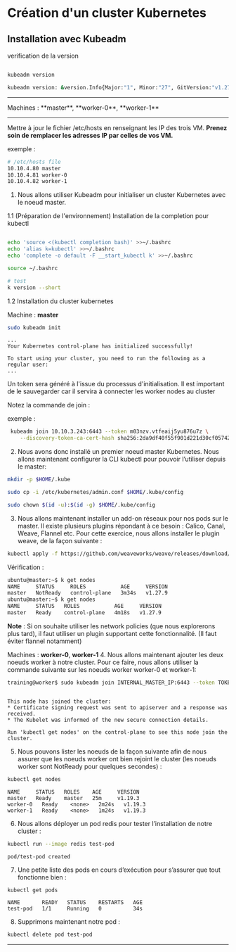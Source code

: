 # Création d'un cluster Kubernetes

## Installation avec Kubeadm

verification de la version 

~~~~~~~~~~~~~~~~~~~~~~~~~~~~~~~~~~~~~~~~~~ {.zsh .numberLines}

kubeadm version

kubeadm version: &version.Info{Major:"1", Minor:"27", GitVersion:"v1.27.9", GitCommit:"d15213f69952c79b317e635abff6ff4ec81475f8", GitTreeState:"clean", BuildDate:"2023-12-19T13:39:19Z", GoVersion:"go1.20.12", Compiler:"gc", Platform:"linux/amd64"}

~~~~~~~~~~~~~~~~~~~~~~~~~~~~~~~~~~~~~~~~~~


<hr>
Machines : **master**, **worker-0**, **worker-1**
<hr>

Mettre à jour le fichier /etc/hosts en renseignant les IP des trois VM. **Prenez soin de remplacer les adresses IP par celles de vos VM.**

exemple :

~~~~~~~~~~~~~~~~~~~~~~~~~~~~~~~~~~~~~~~~~~ {.zsh .numberLines}
# /etc/hosts file
10.10.4.80 master
10.10.4.81 worker-0
10.10.4.82 worker-1
~~~~~~~~~~~~~~~~~~~~~~~~~~~~~~~~~~~~~~~~~~



1. Nous allons utiliser Kubeadm pour initialiser un cluster Kubernetes avec le noeud master. 


1.1 (Préparation de l'environnement) Installation de la completion pour kubectl

~~~~~~~~~~~~~~~~~~~~~~~~~~~~~~~~~~~~~~~~~~ {.zsh .numberLines}

echo 'source <(kubectl completion bash)' >>~/.bashrc
echo 'alias k=kubectl' >>~/.bashrc
echo 'complete -o default -F __start_kubectl k' >>~/.bashrc

source ~/.bashrc

# test 
k version --short
~~~~~~~~~~~~~~~~~~~~~~~~~~~~~~~~~~~~~~~~~~



1.2 Installation du cluster kubernetes 

Machine : **master**

~~~~~~~~~~~~~~~~~~~~~~~~~~~~~~~~~~~~~~~~~~ {.zsh .numberLines}
sudo kubeadm init 
~~~~~~~~~~~~~~~~~~~~~~~~~~~~~~~~~~~~~~~~~~

~~~~~~~~~~~~~~~~~~~~~~~~~~~~~~~~~~~~~~~~~~ {.zsh}
...
Your Kubernetes control-plane has initialized successfully!

To start using your cluster, you need to run the following as a regular user:
...

~~~~~~~~~~~~~~~~~~~~~~~~~~~~~~~~~~~~~~~~~~

Un token sera généré à l'issue du processus d'initialisation. Il est important de le sauvegarder car il servira à connecter les worker nodes au cluster

Notez la commande de join :

exemple :

~~~~~~~~~~~~~~~~~~~~~~~~~~~~~~~~~~~~~~~~~~ {.zsh .numberLines}
 kubeadm join 10.10.3.243:6443 --token m03nzv.vtfeaij5yu876u7z \
	--discovery-token-ca-cert-hash sha256:2da9df40f55f901d221d30cf0574264bcd4c62b7c38200498e99e2797a55753f
~~~~~~~~~~~~~~~~~~~~~~~~~~~~~~~~~~~~~~~~~~ 

2. Nous avons donc installé un premier noeud master Kubernetes. Nous allons maintenant configurer la CLI kubectl pour pouvoir l’utiliser depuis le master:

~~~~~~~~~~~~~~~~~~~~~~~~~~~~~~~~~~~~~~~~~~ {.zsh .numberLines}
mkdir -p $HOME/.kube

sudo cp -i /etc/kubernetes/admin.conf $HOME/.kube/config

sudo chown $(id -u):$(id -g) $HOME/.kube/config
~~~~~~~~~~~~~~~~~~~~~~~~~~~~~~~~~~~~~~~~~~


3. Nous allons maintenant installer un add-on réseaux pour nos pods sur le master. Il existe plusieurs plugins répondant à ce besoin : Calico, Canal, Weave, Flannel etc. Pour cette exercice, nous allons installer le plugin weave, de la façon suivante :

~~~~~~~~~~~~~~~~~~~~~~~~~~~~~~~~~~~~~~~~~~ {.zsh .numberLines}
kubectl apply -f https://github.com/weaveworks/weave/releases/download/v2.8.1/weave-daemonset-k8s.yaml
~~~~~~~~~~~~~~~~~~~~~~~~~~~~~~~~~~~~~~~~~~

Vérification :

~~~~~~~~~~~~~~~~~~~~~~~~~~~~~~~~~~~~~~~~~~ {.zsh .numberLines}
ubuntu@master:~$ k get nodes
NAME     STATUS     ROLES           AGE     VERSION
master   NotReady   control-plane   3m34s   v1.27.9
ubuntu@master:~$ k get nodes
NAME     STATUS   ROLES           AGE     VERSION
master   Ready    control-plane   4m18s   v1.27.9
~~~~~~~~~~~~~~~~~~~~~~~~~~~~~~~~~~~~~~~~~~


**Note** : Si on souhaite utiliser les network policies (que nous explorerons plus tard), il faut utiliser un plugin supportant cette fonctionnalité. (Il faut éviter flannel notamment)


Machines : **worker-0**, **worker-1**
4. Nous allons maintenant ajouter les deux noeuds worker à notre cluster. Pour ce faire, nous allons utiliser la commande suivante sur les noeuds worker worker-0 et worker-1:

~~~~~~~~~~~~~~~~~~~~~~~~~~~~~~~~~~~~~~~~~~ {.zsh .numberLines}
training@worker$ sudo kubeadm join INTERNAL_MASTER_IP:6443 --token TOKEN --discovery-token-ca-cert-hash DISC_TOKEN
~~~~~~~~~~~~~~~~~~~~~~~~~~~~~~~~~~~~~~~~~~

~~~~~~~~~~~~~~~~~~~~~~~~~~~~~~~~~~~~~~~~~~ {.zsh}

This node has joined the cluster:
* Certificate signing request was sent to apiserver and a response was received.
* The Kubelet was informed of the new secure connection details.

Run 'kubectl get nodes' on the control-plane to see this node join the cluster.
~~~~~~~~~~~~~~~~~~~~~~~~~~~~~~~~~~~~~~~~~~

5. Nous pouvons lister les noeuds de la façon suivante afin de nous assurer que les noeuds worker ont bien rejoint le cluster (les noeuds worker sont NotReady pour quelques secondes) :

~~~~~~~~~~~~~~~~~~~~~~~~~~~~~~~~~~~~~~~~~~ {.zsh .numberLines}
kubectl get nodes
~~~~~~~~~~~~~~~~~~~~~~~~~~~~~~~~~~~~~~~~~~

~~~~~~~~~~~~~~~~~~~~~~~~~~~~~~~~~~~~~~~~~~ {.zsh}
NAME     STATUS   ROLES    AGE     VERSION
master   Ready    master   25m     v1.19.3
worker-0   Ready    <none>   2m24s   v1.19.3
worker-1   Ready    <none>   1m24s   v1.19.3
~~~~~~~~~~~~~~~~~~~~~~~~~~~~~~~~~~~~~~~~~~


6. Nous allons déployer un pod redis pour tester l’installation de notre cluster :

~~~~~~~~~~~~~~~~~~~~~~~~~~~~~~~~~~~~~~~~~~ {.zsh .numberLines}
kubectl run --image redis test-pod
~~~~~~~~~~~~~~~~~~~~~~~~~~~~~~~~~~~~~~~~~~

~~~~~~~~~~~~~~~~~~~~~~~~~~~~~~~~~~~~~~~~~~ {.zsh}
pod/test-pod created
~~~~~~~~~~~~~~~~~~~~~~~~~~~~~~~~~~~~~~~~~~


7. Une petite liste des pods en cours d’exécution pour s’assurer que tout fonctionne bien :

~~~~~~~~~~~~~~~~~~~~~~~~~~~~~~~~~~~~~~~~~~ {.zsh .numberLines}
kubectl get pods
~~~~~~~~~~~~~~~~~~~~~~~~~~~~~~~~~~~~~~~~~~


~~~~~~~~~~~~~~~~~~~~~~~~~~~~~~~~~~~~~~~~~~ {.zsh}
NAME       READY   STATUS    RESTARTS   AGE
test-pod   1/1     Running   0          34s

~~~~~~~~~~~~~~~~~~~~~~~~~~~~~~~~~~~~~~~~~~

8. Supprimons maintenant notre pod :

~~~~~~~~~~~~~~~~~~~~~~~~~~~~~~~~~~~~~~~~~~ {.zsh .numberLines}
kubectl delete pod test-pod
~~~~~~~~~~~~~~~~~~~~~~~~~~~~~~~~~~~~~~~~~~

<hr>
